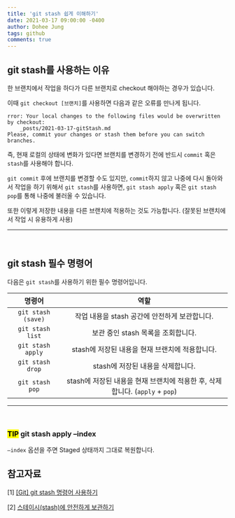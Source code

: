 ```yaml
---
title: 'git stash 쉽게 이해하기'
date: 2021-03-17 09:00:00 -0400
author: Dohee Jung
tags: github
comments: true
---
```


## git stash를 사용하는 이유

한 브랜치에서 작업을 하다가 다른 브랜치로 checkout 해야하는 경우가 있습니다.

이때 `git checkout [브랜치]`를 사용하면 다음과 같은 오류를 만나게 됩니다.

```
rror: Your local changes to the following files would be overwritten by checkout:
	_posts/2021-03-17-gitStash.md
Please, commit your changes or stash them before you can switch branches.
```

즉, 현재 로컬의 상태에 변화가 있다면 브랜치를 변경하기 전에 반드시 `commit` 혹은 `stash`를 사용해야 합니다.

`git commit` 후에 브랜치를 변경할 수도 있지만, `commit`하지 않고 나중에 다시 돌아와서 작업을 하기 위해서 `git stash`를 사용하면, `git stash apply` 혹은 `git stash pop`를 통해 나중에 불러올 수 있습니다.

또한 이렇게 저장한 내용을 다른 브랜치에 적용하는 것도 가능합니다. (잘못된 브랜치에서 작업 시 유용하게 사용)

---

<br/>

## git stash 필수 명령어

다음은 `git stash`를 사용하기 위한 필수 명령어입니다.

|       명령어       |                                     역할                                     |
| :----------------: | :--------------------------------------------------------------------------: |
| `git stash (save)` |                작업 내용을 stash 공간에 안전하게 보관합니다.                 |
|  `git stash list`  |                      보관 중인 stash 목록을 조회합니다.                      |
| `git stash apply`  |               stash에 저장된 내용을 현재 브랜치에 적용합니다.                |
|  `git stash drop`  |                      stash에 저장된 내용을 삭제합니다.                       |
|  `git stash pop`   | stash에 저장된 내용을 현재 브랜치에 적용한 후, 삭제합니다. (`apply` + `pop`) |

---

<br/>

### <mark>TIP</mark> git stash apply –index

`–index` 옵션을 주면 Staged 상태까지 그대로 복원합니다.

## 참고자료

[1] [[Git] git stash 명령어 사용하기](https://gmlwjd9405.github.io/2018/05/18/git-stash.html)

[2] [스테이시(stash)에 안전하게 보관하기](https://mylko72.gitbooks.io/git/content/_stash.html)
